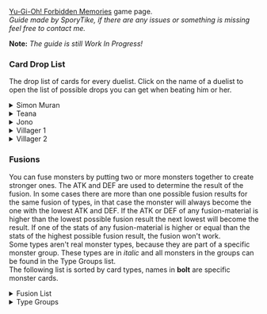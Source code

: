 [Yu-Gi-Oh! Forbidden Memories](http://retroachievements.org/game/11388) game page.<br>_Guide made by SporyTike, if there are any issues or something is missing feel free to contact me._

**Note:** _The guide is still Work In Progress!_

### **Card Drop List**
The drop list of cards for every duelist. Click on the name of a duelist to open the list of possible drops you can get when beating him or her.<br>

<details>
  <summary>Simon Muran</summary>
Simon Muran can be unlocked by beating him in front of Pharaoh's Palace before Heishin attacks the Palace. (Optional)

| | Rank S/A (Pow)  | | | Rank S/A (Tec) | | | Rank B/C/D | |
| ------------- | ------------- | ---: | ------------- | ------------- | ---: | ------------- | ------------- | ---: |
| **Nr.** | **Name**  | **Chance**  | **Nr.** | **Name**  | **Chance**  | **Nr.** | **Name**  | **Chance**  |
| 002 | Mystical Elf | 1.32% | 009 | Shadow Specter | 4.49% | 009 | Shadow Specter | 4.79% |
| 009 | Shadow Specter | 4.39% | 016 | Time Wizard | 2.64% | 016 | Time Wizard | 2.78% |
| 010 | Blackland Fire Dragon | 1.46% | 019 | Right Arm of the Forbidden One | 0.29% | 019 | Right Arm of the Forbidden One | 0.29% |
| 016 | Time Wizard | 2.93% | 024 | Skull Servant | 1.32% | 024 | Skull Servant | 1.42% |
| 019 | Right Arm of the Forbidden One | 0.29% | 047 | Torike | 1.32% | 047 | Torike | 1.42% |
| 024 | Skull Servant | 1.32% | 048 | Sangan | 1.32% | 048 | Sangan | 1.42% |
| 025 | Horn Imp | 1.32% | 058 | Kuriboh | 1.32% | 058 | Kuriboh | 1.46% |
| 030 | Zombie Warrior | 1.32% | 102 | Mask of Darkness | 0.59% | 102 | Mask of Darkness | 0.68% |
| 041 | Celtic Guardian | 1.32% | 105 | Tomozaurus | 2.59% | 105 | Tomozaurus | 2.78% |
| 046 | Griffore | 1.32% | 123 | Dark Plant | 2.59% | 123 | Dark Plant | 2.78% |
| 047 | Torike | 1.32% | 130 | Weather Control | 2.59% | 130 | Weather Control | 2.78% |
| 048 | Sangan | 1.32% | 137 | Mystery Hand | 2.59% | 137 | Mystery Hand | 2.78% |
| 058 | Kuriboh | 1.46% | 167 | Ancient Jar | 2.54% | 167 | Ancient Jar | 2.73% |
| 059 | Mammoth Graveyard | 1.32% | 192 | Key Mace | 2.54% | 192 | Key Mace | 2.73% |
| 065 | Silver Fang | 1.32% | 197 | Mech Mole Zombie | 2.54% | 197 | Mech Mole Zombie | 2.73% |
| 105 | Tomozaurus | 2.54% | 202 | Air Marmot of Nefariousness | 2.54% | 202 | Air Marmot of Nefariousness | 2.73% |
| 123 | Dark Plant | 2.54% | 237 | Haniwa | 2.54% | 273 | Haniwa | 2.73% |
| 130 | Weather Cold | 2.54% | 238 | Yashinoki | 2.54% | 238 | Yashinoki | 0.68% |
| 137 | Mystery Hand | 2.54% | 289 | Change Slime | 2.54% | 289 | Change Slime | 2.73% |
| 167 | Ancient Jar | 2.54% | 301 | Legendary Sword | 0.98% | 301 | Legendary Sword | 0.98% |
| 192 | Key Mace | 2.54% | 313 | Horn of Eight | 0.98% | 333 | Sogen | 1.95% |
| 197 | Mech Mole Zombie | 2.54% | 314 | Horn of the Unicorn | 0.98% | 387 | Mystic Lamp | 2.73% |
| 202 | Air Marmot of Nefariousness | 2.54% | 333 | Sogen | 1.76% | 397 | Leghul | 2.73% |
| 237 | Haniwa | 2.54% | 336 | Dark Hole | 0.98% | 402 | Monster Eye | 2.73% |
| 238 | Yashinoki | 0.59% | 349 | Spellbinding Circle | 1.76% | 410 | Mechanical Spider | 2.73% |
| 289 | Change Slime | 2.54% | 387 | Mystic Lamp | 2.54% | 411 | Bat | 2.73% |
| 333 | Sogen | 1.95% | 397 | Leghul | 2.54% | 422 | Jinzo #7 | 2.73% |
| 381 | Toon Alligator | 0.10% | 402 | Monster Eye | 2.54% | 436 | White Dolphin | 2.73% |
| 387 | Mystic Lamp | 2.54% | 410 | Mechanical Spider | 2.54% | 444 | Turu-Purun | 2.73% |
| 397 | Leghul | 2.54% | 411 | Bat | 2.54% | 469 | Armed Ninja | 2.73% |
| 402 | Monster Eye | 2.54% | 422 | Jinzo #7 | 2.54% | 484 | Ameba | 2.73% |
| 410 | Mechanical Spider | 2.54% | 436 | White Dolphin | 2.54% | 485 | Korogashi | 2.73% |
| 411 | Bat | 2.54% | 444 | Turu-Purun | 2.54% | 488 | Rainbow Flower | 2.73% |
| 422 | Jinzo #7 | 2.54% | 469 | Armed Ninja | 2.54% | 504 | Fungi of the Musk | 2.73% |
| 436 | White Dolphin | 2.54% | 484 | Ameba | 2.54% | 516 | Muka Muka | 2.73% |
| 444 | Turu-Purun | 2.54% | 485 | Korogashi | 2.54% | 547 | Griggle | 2.73% |
| 469 | Armed Ninja | 2.54% | 488 | Rainbow Flower | 2.54% | 548 | Bone Mouse | 2.73% |
| 484 | Ameba | 2.54% | 504 | Fungi of the Mush | 2.54% | 558 | Pot the Trick | 2.73% |
| 485 | Korogashi | 2.54% | 516 | Muka Muka | 2.54% | 563 | Wretched Ghost of the Attic | 2.73% |
| 488 | Rainbow Flower | 2.54% | 547 | Griggle | 2.54% | 635 | Queen's Double | 2.73% |
| 504 | Fungi of the Musk | 2.54% | 548 | Bone Mouse | 2.54% | 677 | Hamburger Recipe | 0.88% |
| 516 | Muka Muka | 2.54% | 558 | Pot the Trick | 2.54% | 681 | House of Adhesive Tape | 0.88% |
| 547 | Griggle | 2.54% | 563 | Wretched Ghost of the Attic | 2.54% | 690 | Fake Trap | 0.88% |
| 548 | Bone Mouse | 2.54% | 635 | Queen's Double | 2.54% | | | |
| 558 | Pot the Trick | 2.54% | 676 | Commencement Dance | 0.98%| | | |
| 563 | Wretched Ghost of the Attic | 2.54% | 677 | Hamburger Recipe | 0.98% | | | |
| 635 | Queen's Double | 2.54% | 681 | House of Adhesive Tape | 0.98% | | | |
| | | | 682 | Eatgaboon | 0.98% | | | |
| | | | 690 | Fake Trap | 0.98% | | | |
</details>

<details>
  <summary>Teana</summary>
Teana can be unlocked by beating her in the Duel Grounds before Heishin attacks the Palace. (Optional)

| | Rank S/A (Pow)  | | | Rank S/A (Tec) | | | Rank B/C/D | |
| ------------- | ------------- | ---: | ------------- | ------------- | ---: | ------------- | ------------- | ---: |
| **Nr.** | **Name**  | **Chance**  | **Nr.** | **Name**  | **Chance**  | **Nr.** | **Name**  | **Chance**  |
| 019 | Right Arm of the Forbidden One | 0.29% | 019 | Right Arm of the Forbidden One | 0.29% | 019 | Right Arm of the Forbidden One | 0.29% |
| 024 | Skull Servant | 8.79% | 024 | Skull Servant | 8.30% | 024 | Skull Servant | 8.79% |
| 058 | Kuriboh | 8.79% | 058 | Kuriboh | 8.30% | 058 | Kuriboh | 8.79% |
| 102 | Mask of Darkness | 0.59% | 167 | Ancient Jar | 8.20% | 167 | Ancient Jar | 8.79% |
| 167 | Ancient Jar | 8.79% | 302 | Sword of Dark Destruction | 0.78% | 302 | Sword of Dark Destruction | 0.78% |
| 302 | Sword of Dark Destruction | 0.78% | 312 | Silver Bow and Arrow | 0.73% | 330 | Forest | 1.46% |
| 330 | Forest | 1.46% | 313 | Horn of Light | 0.73% | 393 | Zone Eater | 8.79% |
| 393 | Zone Eater | 8.59% | 330 | Forest | 1.46% | 395 | Dancing Elf | 8.69% |
| 395 | Dancing Elf | 8.59% | 336 | Dark Hole | 0.73% | 398 | Ooguchi | 8.69% |
| 398 | Ooguchi | 8.59% | 345 | Final Flame | 0.73% | 399 | Swordsman from a Foreign Land | 8.69% |
| 399 | Swordsman from a Foreign Land | 8.59% | 350 | Dark-piercing Light | 1.46% | 402 | Monster Eye | 8.69% |
| 402 | Monster Eye | 8.59% | 393 | Zone Eater | 8.30% | 469 | Armed Ninja | 8.69% |
| 469 | Armed Ninja | 8.59% | 395 | Dancing Elf | 8.30% | 475 | Sinister Serpent | 8.69% |
| 475 | Sinister Serpent | 8.59% | 398 | Ooguchi | 8.30% | 527 | Milus Radiant | 8.69% |
| 527 | Milus Radiant | 8.59% | 399 | Swordsman from a Foreign Land | 8.30% | 681 | House of Adhesive Tape | 0.68% |
| 543 | Tongyo | 0.59% | 402 | Monster Eye | 8.20% | 690 | Fake Trap | 0.73% |
| 566 | Yormungarde | 0.59% | 469 | Armed Ninja | 8.20% | 699 | Revival of Skeleton Rider | 0.05% | |
| 570 | Trakadon | 0.29% | 475 | Sinister Serpent | 8.20% | | | |
| 580 | Patrol Robo | 0.29% | 527 | Milus Radiant | 8.20% | | | |
| | | | 681 | House of Adhesive Tape | 0.73% | | | |
| | | | 682 | Eatgaboon | 0.73% | | | |
| | | | 690 | Fake Trap | 0.73% | | | |
| | | | 699 | Revival of Skeleton Rider | 0.05% | | | |
</details>

<details>
  <summary>Jono</summary>
Jono can be unlocked by beating him in the Duel Grounds before Heishin attacks the Palace. (Optional)

| | Rank S/A (Pow)  | | | Rank S/A (Tec) | | | Rank B/C/D | |
| ------------- | ------------- | ---: | ------------- | ------------- | ---: | ------------- | ------------- | ---: |
| **Nr.** | **Name**  | **Chance**  | **Nr.** | **Name**  | **Chance**  | **Nr.** | **Name**  | **Chance**  |
| 004 | Baby Dragon | 0.98% | 016 | Time Wizard | 2.93% | 016 | Time Wizard | 3.12% |
| 016 | Time Wizard | 3.13% | 020 | Left Arm of the Forbidden One | 0.20% | 020 | Left Arm of the Forbidden One | 0.29% |
| 020 | Left Arm of the Forbidden One | 0.29% | 050 | Basic Insect | 1.95% | 050 | Basic Insect | 2.15%
| 029 | Mountain Warrior | 0.98% | 104 | Curtain of the Dark Ones | 1.95% | 104 | Curtain of the Dark Ones | 2.15% |
| 050 | Basic Insect | 2.15% | 105 | Tomozaurus | 1.95% | 105 | Tomozaurus | 2.15% |
| 061 | Wolf | 0.98% | 122 | Yamatano Dragon Scroll | 1.95% | 122 | Yamatano Dragon Scroll | 2.15% |
| 100 | Battle Warrior | 0.98% | 130 | Weather Control | 1.95% | 130 | Weather Control | 2.15% |
| 104 | Curtain of the Dark Ones | 2.15% | 135 | Fiend's Hand | 1.95% | 135 | Fiend's Hand | 2.15% |
| 105 | Tomozaurus | 2.15% | 137 | Mystery Hand | 1.95% | 137 | Mystery Hand | 2.15%
| 122 | Yamatano Dragon Scroll | 2.15% | 152 | The Melting Red Shadow | 1.95% | 152 | The Melting Red Shadow | 2.15% | 
| 130 | Weather Control | 2.15% | 154 | Fire Reaper | 1.95% | 154 | Fire Reaper | 2.15% |
| 135 | Fiend's Hand | 2.15% | 174 | Hurricail | 1.95% | 174 | Hurricail | 2.15% | 
| 137 | Mystery Hand | 2.15% | 182 | Masked Clown | 1.95% | 182 | Masked Clown | 2.15% |
| 152 | The Melting Red Shadow | 2.15% | 185 | Eyearmor | 1.95% | 185 | Eyearmor | 2.15% |
| 154 | Fire Reaper | 2.15% | 191 | LALA Li-oon | 1.95% | 191 | LALA Li-oon | 2.15% |
| 185 | Eyearmor | 2.15% | 197 | Mech Mole Zombie | 1.95% | 197 | Mech Mole Zombie | 2.15% |
| 191 | LALA Li-oon | 2.15% | 202 | Air Marmot of Nefariousness | 1.95% | 202 | Air Marmot of Nefariousness | 2.15% |
| 197 | Mech Mole Zombie | 2.15% | 207 | Droll Bird | 1.95% | 207 | Droll Bird | 2.15% |
| 202 | Air Marmot of Nefariousness | 2.15% | 210 | Hinotama Soul | 1.95% | 210 | Hinotama Soul | 2.15% |
| 207 | Droll Bird | 2.15% | 214 | Kagemusha of the Blue Flame | 1.95% | 242 | Candle of Fate | 2.15% |
| 210 | Hinotama Soul | 2.15% | 237 | Haniwa | 1.95% | 245 | Meda Bat | 2.15% |
| 214 | Kagemusha of the Blue Flame | 2.15% | 242 | Candle of Fate | 2.05% | 268 | Sectarian of Secrets | 2.15% |
| 237 | Haniwa | 2.15% | 245 | Meda Bat | 2.05% | 301 | Legendary Sword | 0.78% |
| 242 | Candle of Fate | 2.15% | 268 | Sectarian of Secrets | 2.05% | 302 | Sword of Dark Destruction | 0.78% |
| 245 | Meda Bat | 2.15% | 301 | Legendary Sword | 0.78% | 333 | Sogen | 1.76% |
| 268 | Sectarian of Secrets | 2.15% | 302 | Sword of Dark Destruction | 0.78% | 343 | Sparks | 0.78% |
| 333 | Sogen | 1.22% | 310 | Vile Germs | 0.78% | 410 | Mechanical Spider | 2.15% |
| 410 | Mechanical Spider | 2.15% | 311 | Black Pendant | 0.78% | 420 | Cyber-Stein | 2.15% |
| 420 | Cyber-Stein | 2.15% | 333 | Sogen | 1.76% | 422 | Jinzo #7 | 2.15% |
| 422 | Jinzo #7 | 2.15% | 336 | Black Hole | 0.78% | 436 | White Dolphin | 2.15% |
| 436 | White Dolphin | 2.15% | 343 | Sparks | 0.78% | 444 | Turu-Purun | 2.15% |
| 444 | Turu-Purun | 2.15% | 344 | Hinotama | 0.88% | 485 | Korogashi | 2.15% |
| 485 | Korogashi | 2.15% | 410 | Mechanical Spider | 2.05% | 486 | Boo Koo | 2.15% |
| 486 | Boo Koo | 2.15% | 420 | Cyber-Stein | 2.05% | 488 | Rainbow Flower | 2.15% |
| 488 | Rainbow Flower | 2.15% | 422 | Jinzo #7 | 2.05% | 492 | Hoshinigen | 2.15% |
| 492 | Hoshinigen | 2.15% | 436 | White Dolphin | 2.05% | 501 | Man-eater Bug | 2.15% |
| 501 | Man-eater Bug | 2.15% | 444 | Turu-Purun | 2.05% | 516 | Muka Muka | 2.15% |
| 516 | Muka Muka | 2.15% | 485 | Korogashi | 2.05% | 524 | Star Boy | 2.15% |
| 524 | Star Boy | 2.15% | 486 | Boo Koo | 2.05% | 549 | Frog The Jam | 2.15% |
| 549 | Frog The Jam | 2.15% | 488 | Rainbow Flower | 2.05% | 558 | Pot the Trick | 2.15% |
| 558 | Pot the Trick | 2.15% | 492 | Hoshinigen | 2.05% | 563 | Wretched Ghost of the Attic | 2.15% |
| 563 | Wretched Ghost of the Attic | 2.15% | 501 | Man-eater Bug |  2.05% | 579 | Abyss Flower | 2.15% |
| 570 | Trakadon | 0.29% | 516 | Muka Muka | 2.05% | 588 | Living Vase | 0.10% |
| 579 | Abyss Flower | 2.15% | 524 | Star Boy | 2.05% | 589 | Tentacle Plant | 2.15% |
| 580 | Patrol Robo | 0.29% | 549 | Frog The Jam | 2.05% | 598 | Little Chimera | 2.15% |
| 581 | Takuhee | 0.10% | 558 | Pot the Trick | 2.05% | 611 | Hiro's Shadow Scout | 2.15% |
| 588 | Living Vase | 0.10% | 563 | Wretched Ghost of the Attic | 2.05% | 651 | Kunai with Chain | 1.66% |
| 589 | Tentacle Plant | 2.15% | 579 | Abyss Flower | 2.05% | 677 | Hamburger Recipe | 0.88% |
| 598 | Little Chimera | 2.15% | 589 | Tentacle Plant | 2.05% | 681 | House of Adhesive Tape | 0.88% |
| 607 | Great Bill | 0.10% | 598 | Little Chimera | 2.05% | 690 | Fake Trap | 0.88% |
| 611 | Hiro's Shadow Scout | 2.15% | 611 | Hiro's Shadow Scout | 2.05% | | | |
| 616 | Hourglass of Courage | 0.10% | 651 | Kunai with Chain | 1.71% | | | |
| 651 | Kunai with Chain | 1.61% | 654 | Salamandra | 1.71% | | | |
| 681 | House of Adhesive Tape | 0.78% | 677 | Hamburger Recipe | 0.78% | | | |
| | | | 679 | Novox's Prayer | 0.78% | | |
| | | | 681 | House of Adhesive Tape | 0.78% | | |
| | | | 683 | Bear Trap | 0.78% | | |
| | | | 690 | Fake Trap | 0.78% | | |
</details>

<details>
  <summary>Villager 1</summary>
Villager 1 can be unlocked by beating him in the Duel Grounds.

| | Rank S/A (Pow)  | | | Rank S/A (Tec) | | | Rank B/C/D | |
| ------------- | ------------- | ---: | ------------- | ------------- | ---: | ------------- | ------------- | ---: |
| **Nr.** | **Name**  | **Chance**  | **Nr.** | **Name**  | **Chance**  | **Nr.** | **Name**  | **Chance**  |
| 009 | Shadow Specter | 3.61% | 009 | Shadow Specter | 2.93% | 009 | Shadow Specter | 3.71% |
| 020 | Left Arm of the Forbidden One | 0.29% | 020 | Left Arm of the Forbidden One | 0.29% | 020 | Left Arm of the Forbidden One | 0.29% |
| 024 | Skull Servant | 3.61% | 024 | Skull Servant | 2.93% | 024 | Skull Servant | 3.71% |
| 058 | Kuriboh | 3.61% | 058 | Kuriboh | 2.93% | 058 | Kuriboh | 3.71% |
| 112 | That Which Feeds on Life | 0.59% | 123 | Dark Plant | 2.93% | 123 | Dark Plant | 3.71% |
| 123 | Dark Plant | 3.61% | 167 | Ancient Jar | 2.93% | 167 | Ancient Jar | 3.71% |
| 146 | Temple of Skulls | 0.59% | 192 | Key Mace | 2.93% | 192 | Key Mace | 3.71% |
| 153 | Dokuroizo the Grim Reaper | 0.59% | 289 | Change Slime | 2.93% | 289 | Change Slime | 3.71% |
| 165 | The Judgement Hand | 0.59% | 307 | Elf's Light | 0.78% | 307 | Elf's Light | 0.88% |
| 167 | Ancient Jar | 3.61% | 308 | Beast Fangs | 0.78% | 323 | Book of Secret Arts | 0.88% |
| 192 | Key Mace | 3.61% | 309 | Steel Shell | 0.78% | 332 | Mountain | 1.71% |
| 234 | Beautiful Headhuntress | 0.59% | 311 | Black Pendant | 0.78% | 338 | Mooyan Curry | 1.71% |
| 241 | Dark Assailant | 0.59% | 312 | Silver Bow and Arrow | 0.78% | 339 | Red Medicine | 1.71% |
| 289 | Change Slime | 3.61% | 323 | Book of Secret Arts | 0.78% | 345 | Final Flame | 0.88% |
| 307 | Elf's Light | 0.78% | 327 | Follow Wind | 0.78% | 350 | Dark-piercing Light | 1.71% |
| 332 | Mountain | 1.56% | 332 | Mountain | 1.56% | 387 | Mystic Lamp | 3.71% |
| 338 | Mooyan Curry | 1.56% | 336 | Black Hole | 0.88% | 393 | Zone Eater | 3.71% |
| 387 | Mystic Lamp | 3.61% | 338 | Mooyan Curry | 1.56% | 395 | Dancing Elf | 3.66% |
| 393 | Zone Eater | 3.61% | 339 | Red Medicine | 1.56% | 397 | Leghul | 3.66% |
| 395 | Dancing Elf | 3.61% | 340 | Goblin's Secret Remedy | 1.56% | 398 | Ooguchi | 3.66% |
| 397 | Leghul | 3.61% | 345 | Final Flame | 0.88% | 399 | Swordsman from a Foreign Land | 3.66% |
| 398 | Ooguchi | 3.61% | 350 | Dark-piercing Light | 1.56% | 402 | Monster Eye | 3.66% |
| 399 | Swordsman from a Foreign Land | 3.61% | 387 | Mystic Lamp | 2.93% | 411 | Bat | 3.66% |
| 402 | Monster Eye | 3.61% | 393 | Zone Eater | 2.93% | 469 | Armed Ninja | 3.66% |
| 411 | Bat | 3.61% | 395 | Dancing Elf | 2.93% | 475 | Sinister Serpent | 3.66% |
| 435 | Water Girl | 0.59% | 397 | Leghul | 2.93% | 484 | Ameba | 3.66% |
| 450 | Kappa Avenger | 0.59% | 398 | Ooguchi | 2.93% | 504 | Fungi of the Musk | 3.52% |
| 469 | Armed Ninja | 3.61% | 399 | Swordsman from a Foreign Land | 2.93% | 527 | Milus Radiant | 3.52% |
| 475 | Sinister Serpent | 3.61% | 402 | Monster Eye | 2.93% | 547 | Griggle | 3.52% |
| 480 | Kuwagata α | 0.59% | 411 | Bat | 2.93% | 548 | Bone Mouse | 3.52% |
| 484 | Ameba | 3.61% | 469 | Armed Ninja | 2.93% | 558 | Pot the Trick | 3.52% |
| 502 | D. Human | 0.59% | 475 | Sinister Serpent | 2.93% | 635 | Queen's Double | 3.66% |
| 504 | Fungi of the Musk | 3.61% | 484 | Ameba | 2.93% | 655 | Cursebreaker | 0.88% |
| 527 | Milus Radiant | 3.61% | 504 | Fungi of the Musk | 2.93% | 681 | House of Adhesive Tape | 0.88% |
| 547 | Griggle | 3.61% | 527 | Milus Radiant | 2.93% | 690 | Fake Trap | 0.88% |
| 548 | Bone Mouse | 3.61% | 547 | Griggle | 2.93% | | | |
| 558 | Pot the Trick | 3.61% | 548 | Bone Mouse | 2.93% | | | |
| 570 | Trakadon | 0.49% | 558 | Pot the Trick | 2.93% | | | |
| 580 | Patrol Robo | 0.39% | 635 | Queen's Double | 2.93% | | | |
| 635 | Queen's Double | 3.61% | 655 | Cursebreaker | 0.98% | | | |
| 655 | Cursebreaker | 0.78% | 665 | Curse of Millennium Shield | 0.59% | | | |
| 681 | House of Adhesive Tape | 0.78% | 666 | Yamadron Ritual | 0.59% | | | |
| 690 | Fake Trap | 0.78% | 671 | Zera Ritual | 0.59% | | | |
| | | | 673 | War-lion Ritual | 0.59% | | | |
| | | | 674 | Beastry Mirror Ritual | 0.59% | | | |
| | | | 676 | Commencement Dance | 0.59% | | | |
| | | | 677 | Hamburger Recipe | 0.59% | | | |
| | | | 678 | Revival of Sennen Genjin | 0.59% | | | |
| | | | 679 | Novox's Prayer | 0.59% | | | |
| | | | 680 | Curse of Tri-Horned Dragon | 0.59% | | | |
| | | | 681 | House of Adhesive Tape | 1.17% | | | |
| | | | 690 | Fake Trap | 1.07% | | | |
| | | | 691 | Revived of Serpent Night Dragon | 0.59% | | | |
| | | | 692 | Turtle Oath | 0.59% | | | |
| | | | 693 | Contruct of Mask | 0.59% | | | |
| | | | 694 | Resurrection of Chakra | 0.59% | | | |
| | | | 695 | Puppet Ritual | 0.59% | | | |
| | | | 697 | Garma Sword Oath | 0.59% | | | |
| | | | 698 | Cosmo Queen's Prayer | 0.59% | | | |
| | | | 699 | Revival of Skeleton Rider | 0.59% | | | |
| | | | 700 | Fortress Whale's Oath | 0.59% | | | |
</details>

<details>
  <summary>Villager 2</summary>
Villager 2 can be unlocked by beating him in the Duel Grounds.

| | Rank S/A (Pow)  | | | Rank S/A (Tec) | | | Rank B/C/D | |
| ------------- | ------------- | ---: | ------------- | ------------- | ---: | ------------- | ------------- | ---: |
| **Nr.** | **Name**  | **Chance**  | **Nr.** | **Name**  | **Chance**  | **Nr.** | **Name**  | **Chance**  |
| 009 | Shadow Specter | 0.73% | 009 | Shadow Specter | 1.22% | 009 | Shadow Specter | 1.27% |
| 010 | Blackland Fire Dragon | 0.73% | 019 | Right Arm of the Forbidden One | 0.59% | 019 | Right Arm of the Forbidden One | 0.59% |
| 019 | Right Arm of the Forbidden One | 0.29% | 024 | Skull Servant | 1.22% | 024 | Skull Servant | 1.27% |
| 023 | The Wicked Worm Beast | 0.73% | 045 | Oscillo Hero #2 | 1.22% | 040 | Dragon Piper | 1.27% |
| 024 | Skull Servant | 0.73% | 096 | Armored Zombie | 1.22% | 045 | Oscillo Hero #2 | 1.27% |
| 025 | Horn Imp | 0.73% | 097 | Dragon Zombie | 1.22% | 061 | Wolf | 1.27% |
| 030 | Zombie Warrior | 1.46% | 098 | Clown Zombie | 1.22% | 065 | Silver Fang | 1.27% |
| 034 | Saggi the Dark Clown | 0.73% | 102 | Mask of Darkness | 0.59% | 096 | Armored Zombie | 1.27% |
| 036 | The Snake Hair | 0.73% | 108 | Graveyard and the Hand of Invitation | 1.22% | 097 | Dragon Zombie | 1.27% |
| 040 | Dragon Piper | 0.73% | 135 | Fiend's Hand | 1.22% | 098 | Clown Zombie | 1.27% |
| 045 | Oscillo Hero #2 | 0.73% | 139 | Blue-eyed Silver Zombie | 1.22% | 102 | Mask of Darkness | 0.59% |
| 053 | Killer Needle | 0.73% | 152 | The Melting Red Shadow | 1.12% | 108 | Graveyard and the Hand of Invitation | 1.27% |
| 059 | Mammoth Graveyard | 0.73% | 154 | Fire Reaper | 1.12% | 118 | Supporter in the Shadows | 1.27% |
| 061 | Wolf | 0.73% | 167 | Ancient Jar | 1.12% | 135 | Fiend's Hand | 1.27% |
| 065 | Silver Fang | 0.73% | 177 | Monsturtle | 1.12% | 138 | Dragon Statue | 1.27% |
| 080 | Uraby | 0.73% | 191 | LALA Li-oon | 1.12% | 139 | Blue-eyed Silver Zombie | 1.27% |
| 096 | Armored Zombie | 0.73% | 197 | Mech Mole Zombie | 1.12% | 140 | Toad Master | 1.27% |
| 097 | Dragon Zombie | 0.73% | 199 | Penguin Knight | 1.12% | 141 | Spiked Snail | 1.27% |
| 098 | Clown Zombie | 0.73% | 203 | Phantom Ghost | 1.12% | 152 | The Melting Red Shadow | 1.27% |
| 102 | Mask of Darkness | 0.49% | 205 | Dorover | 1.12% | 154 | Fire Reaper | 1.27% |
| 103 | Job-Change Mirror | 0.73% | 206 | Twin Long Rods #1 | 1.12% | 162 | Tainted Wisdom | 1.27% |
| 108 | Graveyard and the Hand of Invitation | 0.73% | 211 | Kaminarikozou | 1.12% | 167 | Ancient Jar | 1.27% |
| 109 | Goddess with the Third Eye | 0.73% | 215 | Flame Ghost | 1.12% | 169 | Dark King of the Abyss | 1.27% |
| 110 | Hero of the East | 0.73% | 227 | Hitodenchak | 1.12% | 172 | Armaill | 1.27% |
| 115 | Kamion Wizard | 0.73% | 228 | Wood Remains | 1.12% | 177 | Monsturtle | 1.27% |
| 118 | Supporter in the Shadows | 0.73% | 237 | Haniwa | 1.12% | 181 | Dark Shade | 1.27% |
| 119 | Trial of Nightmares | 0.73% | 238 | Yashinoki | 0.59% | 191 | LALA Li-oon | 1.27% |
| 120 | Dream Clown | 0.73% | 243 | Water Element | 1.12% | 197 | Mech Mole Zombie | 1.27% |
| 121 | Sleeping Lion | 0.73% | 244 | Dissolverock | 1.12% | 199 | Penguin Knight | 1.27% |
| 132 | The 13th Grave | 1.46% | 259 | Ancient Sorcerer | 1.12% | 203 | Phantom Ghost | 1.27% |
| 135 | Fiend's Hand | 0.73% | 262 | The Little Swordsman of Aile | 1.12% | 205 | Dorover | 1.27% |
| 138 | Dragon Statue | 0.73% | 265 | The Furious Sea King | 1.12% | 206 | Twin Long Rods #1 | 1.26% |
| 139 | Blue-eyed Silver Zombie | 0.73% | 270 | Wetha | 1.12% | 211 | Kaminarikozou | 1.27% |
| 140 | Toad Master | 1.46% | 289 | Change Slime | 1.12% | 215 | Flame Ghost | 1.27% |
| 141 | Spiked Snail | 0.73% | 292 | Psychic Kappa | 1.12% | 219 | Solitude | 1.27% |
| 152 | The Melting Red Shadow | 0.73% | 304 | Axe of Despair | 1.56% | 227 | Hitodenchak | 1.27% |
| 154 | Fire Reaper | 0.73% | 305 | Laser Cannon Armor | 1.56% | 228 | Wood Remains | 1.27% |
| 162 | Tainted Wisdom | 0.73% | 316 | Electro-whip | 1.56% | 231 | Wood Clown | 1.27% |
| 164 | Lord of Zemia | 0.73% | 319 | Mystical Moon | 1.56% | 237 | Haniwa | 1.27% |
| 167 | Ancient Jar | 0.73% | 321 | Malevolent  Nuzzler | 1.56% | 238 | Yashinoki | 0.59% |
| 169 | Dark King of the Abyss | 0.73% | 326 | Raise Body Heat | 1.56% | 243 | Water Element | 1.27% |
| 171 | Big Eye | 0.73% | 330 | Forest | 1.61% | 244 | Dissolverock | 1.27% |
| 172 | Armaill | 0.73% | 333 | Sogen | 1.61% | 250 | Hyo | 1.26% |
| 177 | Monsturtle | 0.73% | 335 | Yami | 1.61% | 257 | Stone Armadiller | 1.27% |
| 181 | Dark Shade | 0.73% | 336 | Dark Hole | 1.56% | 259 | Ancient Sorcerer | 1.27% |
| 191 | LALA Li-oon | 0.73% | 338 | Mooyan Curry | 1.66% | 262 | The Little Swordsman of Aile | 1.27% |
| 196 | Arma Knight | 1.46% | 339 | Red Medicine | 1.56% | 265 | The Furious Sea King | 1.27% |
| 197 | Mech Mole Zombie | 0.73% | 340 | Goblin's Secret Remedy | 1.56% | 269 | Versago the Destroyer | 1.27% |
| 199 | Penguin Knight | 0.73% | 345 | Final Flame | 1.56% | 270 | Wetha | 1.27% |
| 201 | Frenzied Panda | 0.73% | 350 | Dark-piercing Light | 1.56% | 276 | Ray & Temperature | 1.27% |
| 203 | Phantom Ghost | 0.73% | 393 | Zone Eater | 1.12% | 289 | Change Slime | 1.27% |
| 205 | Dorover | 0.73% | 394 | Steel Scorpion | 0.59% | 292 | Psychic Kappa | 1.27% |
| 206 | Twin Long Rods #1 | 0.73% | 398 | Ooguchi | 1.12% | 296 | One-eyed Shield Dragon | 1.27% |
| 211 | Kaminarikozou | 0.73% | 432 | Waterdragon Fairy | 1.12% | 304 | Axe of Despair | 1.46% |
| 215 | Flame Ghost | 0.73% | 444 | Turu-Purun | 1.12% | 335 | Yami | 2.93% |
| 219 | Solitude | 0.73% | 446 | Aqua Snake | 1.12% | 393 | Zone Eater | 1.27% |
| 220 | Masked Sorcerer | 0.73% | 451 | Kanikabuto | 1.12% | 394 | Steel Scorpion | 0.59% |
| 221 | Kumootoko | 0.73% | 452 | Zarigun | 1.12% | 398 | Ooguchi | 1.27% |
| 225 | Fiend Sword | 0.73% | 461 | Bolt Penguin | 1.12% | 432 | Waterdragon Fairy | 1.27% |
| 227 | Hitodenchak | 0.73% | 463 | Electric Snake| 1.12% | 444 | Turu-Purun | 1.27% |
| 228 | Wood Remains | 0.73% | 484 | Ameba | 1.12% | 446 | Aqua Snake | 1.27% |
| 231 | Wood Clown | 0.73% | 503 | Turtle Raccoon | 1.12% | 451 | Kanikabuto | 1.27% |
| 233 | Dark Titan of Terror | 0.73% | 516 | Muka Muka | 1.12% | 452 | Zarigun | 1.27% |
| 236 | Guardian of the Labyrinth | 0.73% | 524 | Star Boy | 1.12% | 461 | Bolt Penguin | 1.27% |
| 237 | Haniwa | 0.73% | 548 | Bone Mouse | 1.12% | 463 | Electric Snake | 1.27% |
| 238 | Yashinoki | 0.49% | 549 | Frog The Jam | 1.12% | 484 | Ameba | 1.22% |
| 243 | Water Element | 0.73% | 556 | The Wandering Doomed | 1.12% | 503 | Turtle Raccoon | 1.22% |
| 244 | Dissolverock | 0.73% | 558 | Pot the Trick | 1.12% | 516 | Muka Muka | 1.22% |
| 246 | One Who Hunts Souls | 0.73% | 586 | Greenkappa | 0.49% | 524 | Star Boy | 1.22% |
| 248 | Master & Expert | 0.73% | 591 | Morphing Jar | 1.12% | 548 | Bone Mouse | 1.22% |
| 250 | Hyo | 0.73% | 592 | Muse-A | 0.49% | 549 | Frog The Jam | 1.22% |
| 251 | Enchanting Mermaid | 0.73% | 602 | Penguin Soldier | 1.12% | 556 | The Wandering Doomed | 1.22% |
| 256 | Dimensional Warrior | 0.73% | 605 | Liquid Beast | 1.12% | 558 | Pot the Trick | 1.22% |
| 257 | Stone Armadiller | 1.46% | 606 | Twin Long Rods #2 | 1.12% | 586 | Greenkappa | 0.59% |
| 258 | Beastking of the Swamp | 1.46% | 610 | Electric Lizard | 0.10% | 591 | Morphing Jar | 1.22% |
| 259 | Ancient Sorcerer | 0.73% | 652 | Magic Labyrinth | 1.56% | 592 | Muse-A | 0.59% |
| 262 | The Little Swordsman of Aile | 0.73% | 655 | Cursebreaker | 1.56% | 602 | Penguin Soldier | 1.22% |
| 263 | Rock Ogre Grotto #2 | 1.46% | 683 | Bear Trap | 1.56% | 605 | Liquid Beast | 1.22% |
| 265 | The Furious Sea King | 0.73% | 684 | Invisible Wire | 1.56% | 606 | Twin Long Rods #2 | 1.22% |
| 269 | Versago the Destroyer | 0.73% | 687 | Goblin Fan | 1.56% | 610 | Electric Lizard | 0.10% |
| 270 | Wetha | 0.73% | 688 | Bad Reaction to Simochi | 1.56% | 629 | Armored Rat | 1.22% |
| 272 | Mavelus | 0.73% | 690 | Fake Trap | 1.56% | 642 | Mystical Sheep #1 | 1.22% |
| 273 | Ancient Tree of Enlightenment | 0.73% | 693 | Contruct of Mask | 1.56% | | | |
| 274 | Green Phantom King | 0.73% | | | | | | |
| 276 | Ray & Temperature | 0.73% | | | | | | |
| 280 | Protector of the Throne | 0.73% | | | | | | |
| 289 | Change Slime | 0.73% | | | | | | |
| 290 | Moon Envoy | 0.73% | | | | | | |
| 291 | Fireyarou | 0.73% | | | | | | |
| 292 | Psychic Kappa | 0.73% | | | | | | |
| 293 | Masaki the Legendary Swordsman | 0.73% | | | | | | |
| 294 | Dragoness the Wicked Knight | 0.73% | | | | | | |
| 296 | One-eyed Shield Dragon | 0.73% | | | | | | |
| 335 | Yami | 1.17% | | | | | | |
| 393 | Zone Eater | 0.68% | | | | | | |
| 394 | Steel Scorpion | 0.49% | | | | | | |
| 398 | Ooguchi | 0.73% | | | | | | |
| 406 | Yaiba Robo | 0.73% | | | | | | |
| 414 | Shovel Crusher | 0.73% | | | | | | |
| 432 | Waterdragon Fairy | 0.73% | | | | | | |
| 444 | Turu-Purun | 0.73% | | | | | | |
| 446 | Aqua Snake | 0.73% | | | | | | |
| 451 | Kanikabuto | 0.73% | | | | | | |
| 452 | Zarigun | 0.73% | | | | | | |
| 461 | Bolt Penguin | 0.73% | | | | | | |
| 463 | Electric Snake | 0.73% | | | | | | |
| 484 | Ameba | 0.73% | | | | | | |
| 496 | Wilmee | 0.73% | | | | | | |
| 503 | Turtle Raccoon | 0.73% | | | | | | |
| 514 | Brave Scizzar | 0.73% | | | | | | |
| 516 | Muka Muka | 0.73% | | | | | | |
| 524 | Star Boy | 0.73% | | | | | | |
| 548 | Bone Mouse | 0.73% | | | | | | |
| 549 | Frog The Jam | 0.73% | | | | | | |
| 552 | Winged Dragon #2 | 0.73% | | | | | | |
| 556 | The Wandering Doomed | 0.73% | | | | | | |
| 558 | Pot the Trick | 0.73% | | | | | | |
| 567 | Darkworld Thorns | 0.68% | | | | | | |
| 576 | Giant Scorpion of the Tundra | 0.68% | | | | | | |
| 584 | Binding Chain | 0.68% | | | | | | |
| 586 | Greenkappa | 0.49% | | | | | | |
| 591 | Morphing Jar | 0.68% | | | | | | |
| 592 | Muse-A | 0.49% | | | | | | |
| 601 | Tenderness | 0.68% | | | | | | |
| 602 | Penguin Soldier | 0.68% | | | | | | |
| 605 | Liquid Beast | 0.68% | | | | | | |
| 606 | Twin Long Rods #2 | 0.68% | | | | | | |
| 608 | Shining Friendship | 0.68% | | | | | | |
| 610 | Electric Lizard | 0.10% | | | | | | |
| 620 | Snakeyashi | 0.68% | | | | | | |
| 629 | Armored Rat | 0.68% | | | | | | |
| 642 | Mystical Sheep #1 | 0.68% | | | | | | |
| 643 | Disk Magician | 0.68% | | | | | | |
</details>

### **Fusions**
You can fuse monsters by putting two or more monsters together to create stronger ones. The ATK and DEF are used to determine the result of the fusion. In some cases there are more than one possible fusion results for the same fusion of types, in that case the monster will always become the one with the lowest ATK and DEF. If the ATK or DEF of any fusion-material is higher than the lowest possible fusion result the next lowest will become the result. If one of the stats of any fusion-material is higher or equal than the stats of the highest possible fusion result, the fusion won't work.<br>
Some types aren't real monster types, because they are part of a specific monster group. These types are in _italic_ and all monsters in the groups can be found in the Type Groups list.<br>
The following list is sorted by card types, names in **bolt** are specific monster cards.
<details>
  <summary>Fusion List</summary>

| First Material | Second Material | Nr. | Result | ATK | DEF |
| ---------- | ----------- | --- | ------ | --: | --: |
| _Animal_ | _Female_ | 627 | Nekogal #2 | 1900 | 2000 |
| _Animal_ | Machine | 412 | Giga-tech Wolf | 1200 | 1400 |
| | | 423 | Dice Armadillo | 1650 | 1800 |
| _Animal_ | Plant | 487 | Flower Wolf | 1800 | 1400 |
| _Animal_ | Pyro | 529 | Flame Cerebrus | 2100 | 1800 |
| _Animal_ | Warrior | 064 | Tiger Axe | 1300 | 1100 |
| Aqua | Dragon | 448 | Spike Seadra | 1600 | 1300 |
| | | 073 | Kairyu-Shin | 1800 | 1500 |
| Aqua | Thunder | 460 | Bolt Escargot | 1400 | 1500 |
| Aqua | **Ground Attacker Bugroth** | 639 | Amphibious Bugroth | 1850 | 1300 |
| Aqua | **Kappa Avenger** | 647 | Hyosube | 1500 | 900 |
| Aqua | **Psychic Kappa** | 647 | Hyosube | 1500 | 900 |
| Beast | Fish | 404 | Tatsunootoshigo | 1350 | 1600 |
| Beast | _Special-A_ | 
| Beast | **Larvas** | 587 | Mon Larvas | 1300 | 1400 |
| _Turtle_ | Dragon | 443 | Sea King Dragon | 2000 | 1700 |
</details>

<details>
  <summary>Type Groups</summary>
The following list shows all extra monster groups which are used for fusion beside monster types.<br>
Some types use some extra monsters beside all monsters of the type (e.g. Dragon), this list shows all extra monsters.

| Group | Nr. | Name | ATK | DEF |
| ---- | --- | ---- | --: | --: |
| Animal | 046 | Griffore | 1200 | 1500 |
| | 047 | Torike | 1200 | 600 |
| | 061 | Wolf | 1200 | 800 |
| | 065 | Silver Fang | 1200 | 800 |
| | 113 | Dark Gray | 800 | 900 |
| | 121 | Sleeping Lion | 700 | 1700 |
| | 188 | Synchar | 800 | 900 |
| | 189 | Fusionist | 900 | 700 |
| | 201 | Frenzied Panda | 1200 | 1000 |
| | 202 | Air Marmot of Nefariousness | 400 | 600 |
| | 248 | Master & Expert | 1200 | 1000 |
| | 255 | Prevent Rat | 500 | 2000 |
| | 282 | Mystical Sheep #2 | 800 | 1000 |
| | 403 | Leogun | 1750 | 1550 |
| | 481 | Burglar | 850 | 800 |
| | 483 | Garvas | 2000 | 1700 |
| | 487 | Flower Wolf | 1800 | 1400 |
| | 527 | Milus Radiant | 300 | 250 |
| | 575 | Ancient One of the Deep Forest | 1800 | 1900 |
| | 598 | Little Chimera | 600 | 550 |
| | 604 | Obese Marmot of Nefariousness | 750 | 800 |
| | 629 | Armored Rat | 950 | 1100 |
| | 642 | Mystical Sheep #1 | 1150 | 900 |
| Dark Magic | 010 | Blackland Fire Dragon | 1500 | 800 |
| | 083 | Castle of Dark Illusions | 920 | 1930 |
| | 102 | Mask of Darkness | 900 | 400 |
| | 103 | Job-Change Mirror | 800 | 1300 |
| | 112 | That Which Feeds on Life | 1200 | 1000 |
| | 127 | Ansatsu  | 1700 | 1200 |
| | 148 | The Shadow Who Controls the Dark | 800 | 700 |
| | 149 | Lord of the Lamp | 1400 | 1200 |
| | 164 | Lord of Zemia | 1300 | 1000 |
| | 169 | Dark King of the Abyss | 1200 | 800 |
| | 173 | Dark Prisoner | 600 | 1000 |
| | 175 | Ancient Brain | 1000 | 700 |
| | 182 | Masked Clown | 500 | 700 |
| | 233 | Dark Titan of Terror | 1300 | 1100 |
| | 234 | Beautiful Headhuntress | 1600 | 800 |
| | 236 | Guardian of the Labyrinth | 1000 | 1200 |
| | 239 | Vishwar Randi | 900 | 700 |
| | 267 | Unknown Warrior of Fiend | 1000 | 500 |
| | 269 | Versago the Destroyer | 1100 | 900 |
| | 271 | Megirus Light | 900 | 600 |
| | 279 | King Fog | 1000 | 900 |
| | 563 | Wretched Ghost of the Attic | 550 | 400 |
| Dark Spellcaster | 017 | Right Leg of the Forbidden One | 200 | 300 |
| | 018 | Left Leg of the Forbidden One | 200 | 300 |
| | 019 | Right Arm of the Forbidden One | 200 | 300 |
| | 020 | Left Arm of the Forbidden One | 200 | 300 |
| | 021 | Exodia the Forbidden | 1000 | 1000 |
| | 034 | Saggi the Dark Clown | 600 | 1500 |
| | 035 | Dark Magician | 2500 | 2100 |
| | 104 | Curtain of the Dark Ones | 600 | 500 |
| | 115 | Kamion Wizard | 1300 | 1100 |
| | 129 | Nemuriko | 800 | 700 |
| | 179 | Phantom Dewan | 700 | 600 |
| | 190 | Akakieisu | 1000 | 800 |
| | 220 | Masked Sorcerer | 900 | 1400 |
| | 253 | Angelwitch | 800 | 1000 |
| | 259 | Ancient Sorcerer | 1000 | 1300 |
| | 268 | Sectarian of Secrets | 700 | 500 |
| | 387 | Mystic Lamp | 400 | 300 |
| | 530 | Eldeen | 950 | 1000 |
| | 578 | Leo Wizard | 1350 | 1200 |
| Dragon | 011 | Sword Arm of Dragon | 1750 | 2030 |
| | 073 | Kairyu-Shin | 1800 | 1500 |
| | 081 | Crawling Dragon #2 | 1600 | 1200 |
| | 094 | Crawling Dragon | 1600 | 1400 |
| | 097 | Dragon Zombie | 1600 | 0 |
| | 138 | Dragon Statue | 1100 | 900 |
| | 409 | Metal Dragon | 1850 | 1700 |
| | 425 | Thunder Dragon | 1600 | 1500 |
| | 442 | Aqua Dragon | 2250 | 1900 |
| | 443 | Sea King Dragon | 2000 | 1700 |
| | 448 | Spike Seadra | 1600 | 1300 |
| | 545 | Skelgon | 1700 | 1900 |
| | 613 | Twin-headed Thunder Dragon | 2800 | 2100 |
| Elf | 002 | Mystical Elf | 800 | 2000 |
| | 041 | Celtic Guardian | 1400 | 1200 |
| | 264 | Wing Egg Elf | 500 | 1300 |
| | 395 | Dancing Elf | 300 | 200 |
| | 433 | Ancient Elf | 1450 | 1200 |
| | 532 | Gemini Elf | 1900 | 900 |
| | 551 | Dark Elf | 2000 | 800 |
| Female | 002 | Mystical Elf | 800 | 2000 |
| | 062 | Harpie Lady | 1300 | 1400 |
| | 063 | Harpie Lady Sisters | 1950 | 2100 |
| | 090 | Gyakutenno Megami | 1800 | 2000 |
| | 109 | Goddess with the Third Eye | 1200 | 1000 |
| | 128 | LaMoon | 1200 | 1700 |
| | 129 | Nemuriko | 800 | 700 |
| | 180 | Arlownay | 800 | 1000 |
| | 192 | Key Mace | 400 | 300 |
| | 216 | Dryad | 1200 | 1400 |
| | 234 | Beautiful Headhuntress | 1600 | 800 |
| | 239 | Vishwar Randi | 900 | 700 |
| | 243 | Water Element | 900 | 700 |
| | 249 | Water Omotics | 1400 | 1200 |
| | 251 | Enchanting Mermaid | 1200 | 900 |
| | 252 | Nekogal #1 | 1100 | 900 |
| | 253 | Angelwitch | 800 | 1000 |
| | 260 | Lunar Queen Elzaim | 750 | 1100 |
| | 266 | Princess of Tsurugi | 900 | 700 |
| | 280 | Protector of the Throne | 800 | 1500 |
| | 299 | Sonic Maid | 1200 | 900 |
| | 352 | Kanan the Swordmistress | 1400 | 1400 |
| | 395 | Dancing Elf | 300 | 200 |
| | 428 | Magician of Faith | 300 | 400 |
| | 429 | Goddess of Whim | 950 | 700 |
| | 430 | Water Magician | 1400 | 1000 |
| | 431 | Ice Water | 1150 | 900 |
| | 432 | Waterdragon Fairy | 1100 | 700 |
| | 433 | Ancient Elf | 1450 | 1200 |
| | 434 | Beautiful Beast Trainer | 1750 | 1500 |
| | 435 | Water Girl | 1250 | 1000 |
| | 530 | Eldeen | 950 | 1000 |
| | 531 | Mystical Sand | 2100 | 1700 |
| | 532 | Gemini Elf | 1900 | 900 |
| | 551 | Dark Elf | 2000 | 800 |
| | 572 | Empress Judge | 2100 | 1700 |
| | 574 | Witch of the Black Forest | 1100 | 1200 |
| | 582 | Dark Witch | 1800 | 1700 |
| | 592 | Muse-A | 850 | 900 |
| | 594 | Rose Spectre of Dunn | 2000 | 1800 |
| | 600 | Key Mace #2 | 1050 | 1200 |
| | 612 | Lady of Faith | 1100 | 800 |
| | 618 | Warrior of Tradition | 1900 | 1700 |
| | 621 | Succubus Knight | 1650 | 1300 |
| | 622 | Ill Witch | 1600 | 1500 |
| | 626 | Amazon of the Seas | 1300 | 1400 |
| | 627 | Nekogal #2 | 1900 | 2000 |
| | 628 | Witch's Apprentice | 550 | 500 |
| | 631 | Maiden of the Moonlight | 1500 | 1300 |
| | 635 | Queen's Double | 350 | 300 |
| | 638 | Queen of Autumn Leaves | 1800 | 1500 |
| | 641 | Invader of the Throne | 1350 | 1700 |
| | 649 | Hibikime | 1450 | 1000 |
| | 708 | Cosmo Queen | 2900 | 2450 |
| Jar | 040 | Dragon Piper | 200 | 1800 |
| | 167 | Ancient Jar | 400 | 200 |
| | 558 | Pot the Trick | 400 | 400 |
| | 591 | Morphing Jar | 700 | 600 |
| Pyro | 015 | Flame Swordsman | 1800 | 1600 |
| | 142 | Flame Manipulator | 900 | 1000 |
| | 154 | Fire Reaper | 700 | 500 |
| | 157 | Firegrass | 700 | 600 |
| | 168 | Darkfire Dragon | 1500 | 1250 |
| | 172 | Armaill | 700 | 1300 |
| | 214 | Kagemusha of the Blue Flame | 800 | 400 |
| | 215 | Flame Ghost | 1000 | 800 |
| | 242 | Candle of Fate | 600 | 600 |
| | 244 | Dissolverock | 900 | 1000 |
| | 272 | Mavelus | 1300 | 900 |
| | 409 | Metal Dragon | 1850 | 1700 |
| | 417 | Blast Juggler | 800 | 900 |
| | 519 | Fire Kraken | 1600 | 1500 |
| | 555 | Tyhone #2 | 1700 | 1900 |
| Special A | 175 | Ancient Brain | 1000 | 700 |
| | 189 | Fusionist | 900 | 700 |
| | 198 | Happy Lover | 800 | 500 |
| | 208 | Petit Angel | 600 | 900 |
| | 229 | Hourglass of Life | 700 | 600 |
| | 253 | Angelwitch | 800 | 1000 |
| | 260 | Lunar Queen Elzaim | 750 | 1100 |
| | 264 | Wing Egg Elf | 500 | 1300 |
| | 395 | Dancing Elf | 300 | 200 |
| | 396 | Ocubeam | 1550 | 1650 |
| | 540 | Skelengel | 900 | 400 |
| | 582 | Dark Witch | 1800 | 1700 |
| | 601 | Tenderness | 700 | 1400 |
| | 608 | Shining Friendship | 1300 | 1100 |
| Special B | 003 | Hitotsu-me Giant | 1200 | 1000 |
| | 006 | Feral Imp | 1300 | 1400 |
| | 025 | Horn Imp | 1300 | 1000 |
| | 048 | Sangan | 1000 | 600 |
| | 058 | Kuriboh | 300 | 200 |
| | 059 | Mammoth Graveyard | 1200 | 800 |
| | 088 | Metal Guardian | 1150 | 2150 |
| | 119 | Trial of Nightmares | 1300 | 900 |
| | 137 | Mystery Hand | 500 | 500 |
| | 162 | Tainted Wisdom | 1250 | 800 |
| | 187 | Gate Deeg | 700 | 800 |
| | 194 | Terra the Terrible | 1200 | 1300 |
| | 202 | Air Marmot of Nefariousness | 400 | 600 |
| | 212 | Meotoko | 700 | 600 |
| | 219 | Solitude | 1050 | 1000 |
| | 222 | Midnight Fiend | 800 | 600 |
| | 232 | Madjinn Gunn | 600 | 800 |
| | 240 | The Drdek | 700 | 800 |
| | 245 | Meda Bat | 800 | 400 |
| | 254 | Embryonic Beast | 500 | 750 |
| | 277 | Gorgon Egg | 300 | 1300 |
| | 298 | Wicked Dragon with the Ersatz Head | 900 | 900 |
| | 384 | Dark Rabbit | 1100 | 1500 |
| | 490 | Needle Ball | 750 | 700 |
| | 561 | Lesser Dragon | 1200 | 1000 |
| | 604 | Obese Marmot of Nefariousness | 750 | 800 |
| | 611 | Hiro's Shadow Scout | 650 | 500 |
| Special C | 130 | Weather Control | 600 | 400 |
| | 134 | Mystical Capture Chain | 700 | 700 |
| | 183 | Lucky Trinket | 600 | 800 |
| | 192 | Key Mace | 400 | 300 |
| | 208 | Petit Angel | 600 | 900 |
| | 229 | Hourglass of Life | 700 | 600 |
| | 260 | Lunar Queen Elzaim | 750 | 1100 |
| | 428 | Magician of Faith | 300 | 400 |
| | 486 | Boo Koo | 650 | 500 |
| | 492 | Hoshiningen | 500 | 700 |
| | 601 | Tenderness | 700 | 1400 |
| Special D | 062 | Harpie Lady | 1300 | 1400 |
| | 125 | Fainth Bird | 1500 | 1700 |
| | 272 | Mavelus | 1300 | 900 |
| | 465 | Punished Eagle | 2100 | 1800 |
| | 466 | Skull Red Bird | 1550 | 1200 |
| | 491 | Peacock | 1700 | 1500 |
| | 522 | Monstrous Bird | 2000 | 1900 |
| | 581 | Takuhee | 1450 | 1000 |
| | 636 | Blue-winged Crown | 1600 | 1200 |
| Turtle | 177 | Monsturtle | 800 | 1000 |
| | 193 | Turtle Tiger | 1000 | 1500 |
| | 443 | Sea King Dragon | 2000 | 1700 |
| | 449 | 30,000-Year White Turtle | 1250 | 2100 |
| | 503 | Turtle Raccoon | 700 | 900 |
| | 518 | Boulder Tortoise | 1450 | 2200 |
| | 593 | Giant Turtle Who Feeds on Flames | 1400 | 1800 |
| | 710 | Crab Turtle | 2550 | 2500 |
</details>